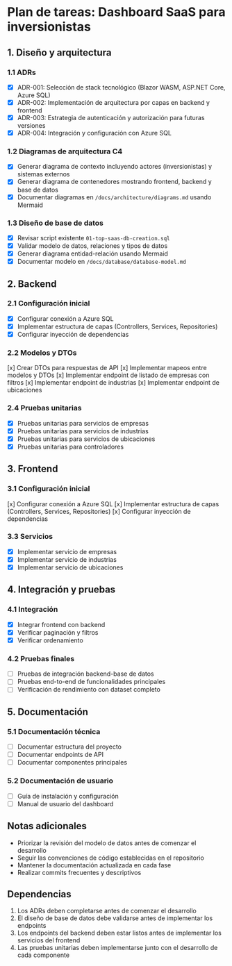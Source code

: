 # Plan de tareas: Dashboard SaaS para inversionistas

## 1. Diseño y arquitectura

### 1.1 ADRs
- [x] ADR-001: Selección de stack tecnológico (Blazor WASM, ASP.NET Core, Azure SQL)
- [x] ADR-002: Implementación de arquitectura por capas en backend y frontend
- [x] ADR-003: Estrategia de autenticación y autorización para futuras versiones
- [x] ADR-004: Integración y configuración con Azure SQL

### 1.2 Diagramas de arquitectura C4
- [x] Generar diagrama de contexto incluyendo actores (inversionistas) y sistemas externos
- [x] Generar diagrama de contenedores mostrando frontend, backend y base de datos
- [x] Documentar diagramas en `/docs/architecture/diagrams.md` usando Mermaid

### 1.3 Diseño de base de datos
- [x] Revisar script existente `01-top-saas-db-creation.sql`
- [x] Validar modelo de datos, relaciones y tipos de datos
- [x] Generar diagrama entidad-relación usando Mermaid
- [x] Documentar modelo en `/docs/database/database-model.md`

## 2. Backend

### 2.1 Configuración inicial
 - [x] Configurar conexión a Azure SQL
 - [x] Implementar estructura de capas (Controllers, Services, Repositories)
 - [x] Configurar inyección de dependencias

### 2.2 Modelos y DTOs
 [x] Crear DTOs para respuestas de API
 [x] Implementar mapeos entre modelos y DTOs
[x] Implementar endpoint de listado de empresas con filtros
 [x] Implementar endpoint de industrias
 [x] Implementar endpoint de ubicaciones
### 2.4 Pruebas unitarias
 - [x] Pruebas unitarias para servicios de empresas
 - [x] Pruebas unitarias para servicios de industrias
 - [x] Pruebas unitarias para servicios de ubicaciones
 - [x] Pruebas unitarias para controladores
## 3. Frontend

### 3.1 Configuración inicial
 [x] Configurar conexión a Azure SQL
 [x] Implementar estructura de capas (Controllers, Services, Repositories)
 [x] Configurar inyección de dependencias

### 3.3 Servicios
- [x] Implementar servicio de empresas
- [x] Implementar servicio de industrias
- [x] Implementar servicio de ubicaciones

## 4. Integración y pruebas

### 4.1 Integración
- [x] Integrar frontend con backend
- [x] Verificar paginación y filtros
- [x] Verificar ordenamiento

### 4.2 Pruebas finales
- [ ] Pruebas de integración backend-base de datos
- [ ] Pruebas end-to-end de funcionalidades principales
- [ ] Verificación de rendimiento con dataset completo

## 5. Documentación

### 5.1 Documentación técnica
- [ ] Documentar estructura del proyecto
- [ ] Documentar endpoints de API
- [ ] Documentar componentes principales

### 5.2 Documentación de usuario
- [ ] Guía de instalación y configuración
- [ ] Manual de usuario del dashboard

## Notas adicionales

- Priorizar la revisión del modelo de datos antes de comenzar el desarrollo
- Seguir las convenciones de código establecidas en el repositorio
- Mantener la documentación actualizada en cada fase
- Realizar commits frecuentes y descriptivos

## Dependencias

1. Los ADRs deben completarse antes de comenzar el desarrollo
2. El diseño de base de datos debe validarse antes de implementar los endpoints
3. Los endpoints del backend deben estar listos antes de implementar los servicios del frontend
4. Las pruebas unitarias deben implementarse junto con el desarrollo de cada componente